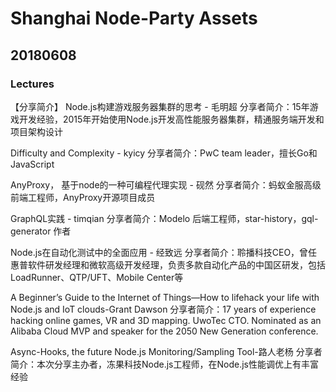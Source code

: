 # Shanghai Node-Party Assets

## 20180608

### Lectures

【分享简介】
Node.js构建游戏服务器集群的思考 - 毛明超
分享者简介：15年游戏开发经验，2015年开始使用Node.js开发高性能服务器集群，精通服务端开发和项目架构设计

Difficulty and Complexity - kyicy
分享者简介：PwC team leader，擅长Go和JavaScript

AnyProxy， 基于node的一种可编程代理实现 - 砚然
分享者简介：蚂蚁金服高级前端工程师，AnyProxy开源项目成员

GraphQL实践 - timqian
分享者简介：Modelo 后端工程师，star-history，gql-generator 作者

Node.js在自动化测试中的全面应用 - 经致远
分享者简介：聆播科技CEO，曾任惠普软件研发经理和微软高级开发经理，负责多款自动化产品的中国区研发，包括LoadRunner、QTP/UFT、Mobile Center等

A Beginner’s Guide to the Internet of Things—How to lifehack your life with Node.js and IoT clouds-Grant Dawson
分享者简介：17 years of experience hacking online games, VR and 3D mapping. UwoTec CTO. Nominated as an Alibaba Cloud MVP and speaker for the 2050 New Generation conference.

Async-Hooks, the future Node.js Monitoring/Sampling Tool-路人老杨
分享者简介：本次分享主办者，冻果科技Node.js工程师，在Node.js性能调优上有丰富经验

